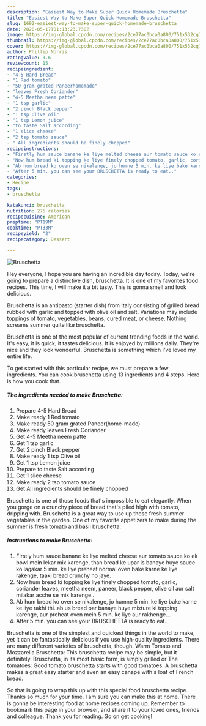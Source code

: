 ```yaml
---
description: "Easiest Way to Make Super Quick Homemade Bruschetta"
title: "Easiest Way to Make Super Quick Homemade Bruschetta"
slug: 1692-easiest-way-to-make-super-quick-homemade-bruschetta
date: 2020-05-17T01:13:23.730Z
image: https://img-global.cpcdn.com/recipes/2ce77ac0bca0a800/751x532cq70/bruschetta-recipe-main-photo.jpg
thumbnail: https://img-global.cpcdn.com/recipes/2ce77ac0bca0a800/751x532cq70/bruschetta-recipe-main-photo.jpg
cover: https://img-global.cpcdn.com/recipes/2ce77ac0bca0a800/751x532cq70/bruschetta-recipe-main-photo.jpg
author: Phillip Norris
ratingvalue: 3.6
reviewcount: 15
recipeingredient:
- "4-5 Hard Bread"
- "1 Red tomato"
- "50 gram grated Paneerhomemade"
- "leaves Fresh Coriander"
- "4-5 Meetha neem patte"
- "1 tsp garlic"
- "2 pinch Black pepper"
- "1 tsp Olive oil"
- "1 tsp Lemon juice"
- "to taste Salt according"
- "1 slice cheese"
- "2 tsp tomato sauce"
- " All ingredients should be finely chopped"
recipeinstructions:
- "Firstly hum sauce banane ke liye melted cheese aur tomato sauce ko ek bowl mein lekar mix karenge, than bread ke upar is banaye huye sauce ko lagakar 5 min. ke liye preheat normal oven bake karne ke liye rakenge, taaki bread crunchy ho jaye."
- "Now hum bread ki topping ke liye finely chopped tomato, garlic, coriander leaves, meetha neem, paneer, black pepper, olive oil aur salt milakar acche se mix karenge.."
- "Ab hum bread ko oven se nikalenge, jo humne 5 min. ke liye bake karne ke liye rakhi thi..ab us bread par banaye huye mixture ki topping karenge, aur preheat oven mein 5 min. ke liye aur rakhenge..."
- "After 5 min. you can see your BRUSCHETTA is ready to eat.."
categories:
- Recipe
tags:
- bruschetta

katakunci: bruschetta 
nutrition: 275 calories
recipecuisine: American
preptime: "PT19M"
cooktime: "PT33M"
recipeyield: "2"
recipecategory: Dessert

---
```



![Bruschetta](https://img-global.cpcdn.com/recipes/2ce77ac0bca0a800/751x532cq70/bruschetta-recipe-main-photo.jpg)

Hey everyone, I hope you are having an incredible day today. Today, we're going to prepare a distinctive dish, bruschetta. It is one of my favorites food recipes. This time, I will make it a bit tasty. This is gonna smell and look delicious.

Bruschetta is an antipasto (starter dish) from Italy consisting of grilled bread rubbed with garlic and topped with olive oil and salt. Variations may include toppings of tomato, vegetables, beans, cured meat, or cheese. Nothing screams summer quite like bruschetta.

Bruschetta is one of the most popular of current trending foods in the world. It's easy, it is quick, it tastes delicious. It is enjoyed by millions daily. They're nice and they look wonderful. Bruschetta is something which I've loved my entire life.


To get started with this particular recipe, we must prepare a few ingredients. You can cook bruschetta using 13 ingredients and 4 steps. Here is how you cook that.

<!--inarticleads1-->

##### The ingredients needed to make Bruschetta:

1. Prepare 4-5 Hard Bread
1. Make ready 1 Red tomato
1. Make ready 50 gram grated Paneer(home-made)
1. Make ready leaves Fresh Coriander
1. Get 4-5 Meetha neem patte
1. Get 1 tsp garlic
1. Get 2 pinch Black pepper
1. Make ready 1 tsp Olive oil
1. Get 1 tsp Lemon juice
1. Prepare to taste Salt according
1. Get 1 slice cheese
1. Make ready 2 tsp tomato sauce
1. Get  All ingredients should be finely chopped


Bruschetta is one of those foods that&#39;s impossible to eat elegantly. When you gorge on a crunchy piece of bread that&#39;s piled high with tomato, dripping with. Bruschetta is a great way to use up those fresh summer vegetables in the garden. One of my favorite appetizers to make during the summer is fresh tomato and basil bruschetta. 

<!--inarticleads2-->

##### Instructions to make Bruschetta:

1. Firstly hum sauce banane ke liye melted cheese aur tomato sauce ko ek bowl mein lekar mix karenge, than bread ke upar is banaye huye sauce ko lagakar 5 min. ke liye preheat normal oven bake karne ke liye rakenge, taaki bread crunchy ho jaye.
1. Now hum bread ki topping ke liye finely chopped tomato, garlic, coriander leaves, meetha neem, paneer, black pepper, olive oil aur salt milakar acche se mix karenge..
1. Ab hum bread ko oven se nikalenge, jo humne 5 min. ke liye bake karne ke liye rakhi thi..ab us bread par banaye huye mixture ki topping karenge, aur preheat oven mein 5 min. ke liye aur rakhenge...
1. After 5 min. you can see your BRUSCHETTA is ready to eat..


Bruschetta is one of the simplest and quickest things in the world to make, yet it can be fantastically delicious if you use high-quality ingredients. There are many different varieties of bruschetta, though. Warm Tomato and Mozzarella Bruschetta: This bruschetta recipe may be simple, but it definitely. Bruschetta, in its most basic form, is simply grilled or The tomatoes: Good tomato bruschetta starts with good tomatoes. A bruschetta makes a great easy starter and even an easy canape with a loaf of French bread. 

So that is going to wrap this up with this special food bruschetta recipe. Thanks so much for your time. I am sure you can make this at home. There is gonna be interesting food at home recipes coming up. Remember to bookmark this page in your browser, and share it to your loved ones, friends and colleague. Thank you for reading. Go on get cooking!
